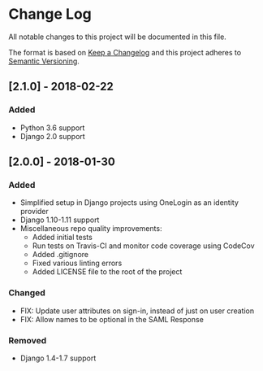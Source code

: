 # Change Log
All notable changes to this project will be documented in this file.

The format is based on [Keep a Changelog](http://keepachangelog.com/)
and this project adheres to [Semantic Versioning](http://semver.org/).

## [2.1.0] - 2018-02-22

### Added
- Python 3.6 support
- Django 2.0 support

## [2.0.0] - 2018-01-30

### Added
- Simplified setup in Django projects using OneLogin as an identity provider
- Django 1.10-1.11 support
- Miscellaneous repo quality improvements:
  - Added initial tests
  - Run tests on Travis-CI and monitor code coverage using CodeCov
  - Added .gitignore
  - Fixed various linting errors
  - Added LICENSE file to the root of the project

### Changed
- FIX: Update user attributes on sign-in, instead of just on user creation
- FIX: Allow names to be optional in the SAML Response

### Removed
- Django 1.4-1.7 support
